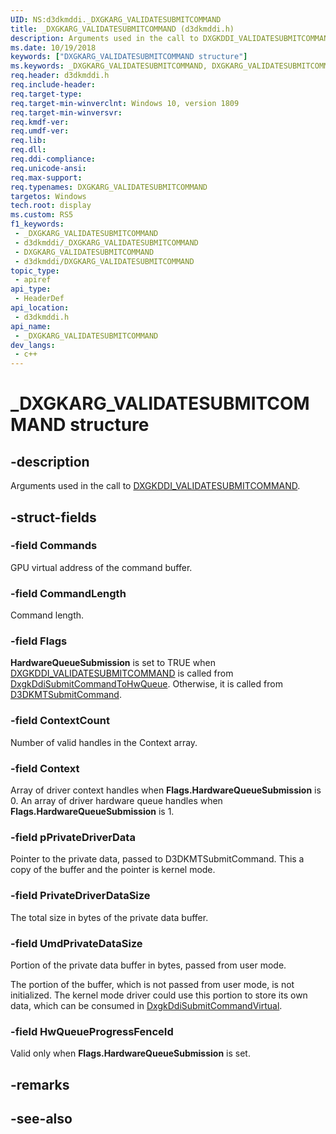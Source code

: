 ```yaml
---
UID: NS:d3dkmddi._DXGKARG_VALIDATESUBMITCOMMAND
title: _DXGKARG_VALIDATESUBMITCOMMAND (d3dkmddi.h)
description: Arguments used in the call to DXGKDDI_VALIDATESUBMITCOMMAND.
ms.date: 10/19/2018
keywords: ["DXGKARG_VALIDATESUBMITCOMMAND structure"]
ms.keywords: _DXGKARG_VALIDATESUBMITCOMMAND, DXGKARG_VALIDATESUBMITCOMMAND, *INOUT_PDXGKARG_VALIDATESUBMITCOMMAND
req.header: d3dkmddi.h
req.include-header: 
req.target-type: 
req.target-min-winverclnt: Windows 10, version 1809
req.target-min-winversvr: 
req.kmdf-ver: 
req.umdf-ver: 
req.lib: 
req.dll: 
req.ddi-compliance: 
req.unicode-ansi: 
req.max-support: 
req.typenames: DXGKARG_VALIDATESUBMITCOMMAND
targetos: Windows
tech.root: display
ms.custom: RS5
f1_keywords:
 - _DXGKARG_VALIDATESUBMITCOMMAND
 - d3dkmddi/_DXGKARG_VALIDATESUBMITCOMMAND
 - DXGKARG_VALIDATESUBMITCOMMAND
 - d3dkmddi/DXGKARG_VALIDATESUBMITCOMMAND
topic_type:
 - apiref
api_type:
 - HeaderDef
api_location:
 - d3dkmddi.h
api_name:
 - _DXGKARG_VALIDATESUBMITCOMMAND
dev_langs:
 - c++
---
```


# _DXGKARG_VALIDATESUBMITCOMMAND structure


## -description

Arguments used in the call to [DXGKDDI_VALIDATESUBMITCOMMAND](nc-d3dkmddi-dxgkddi_validatesubmitcommand.md).

## -struct-fields

### -field Commands

GPU virtual address of the command buffer.

### -field CommandLength

Command length.

### -field Flags

**HardwareQueueSubmission** is set to TRUE when [DXGKDDI_VALIDATESUBMITCOMMAND](nc-d3dkmddi-dxgkddi_validatesubmitcommand.md) is called from [DxgkDdiSubmitCommandToHwQueue](nc-d3dkmddi-dxgkddi_submitcommandtohwqueue.md). Otherwise, it is called from [D3DKMTSubmitCommand](nc-d3dkmddi-dxgkddi_submitcommand.md).

### -field ContextCount

Number of valid handles in the Context array.

### -field Context

Array of driver context handles when **Flags.HardwareQueueSubmission** is 0. An array of driver hardware queue handles when **Flags.HardwareQueueSubmission** is 1.

### -field pPrivateDriverData

Pointer to the private data, passed to D3DKMTSubmitCommand. This a copy of the buffer and the pointer is kernel mode.

### -field PrivateDriverDataSize

The total size in bytes of the private data buffer.

### -field UmdPrivateDataSize

Portion of the private data buffer in bytes, passed from user mode.

The portion of the buffer, which is not passed from user mode, is not initialized. The kernel mode driver could use this portion to store its own data, which can be consumed in [DxgkDdiSubmitCommandVirtual](nc-d3dkmddi-dxgkddi_submitcommandvirtual.md).

### -field HwQueueProgressFenceId

 
Valid only when **Flags.HardwareQueueSubmission** is set.

## -remarks

## -see-also

